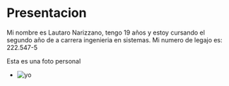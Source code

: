 # Presentacion 
 Mi nombre es Lautaro Narizzano, tengo 19 años y estoy cursando el segundo año de a carrera ingenieria en sistemas. Mi numero de legajo es: 222.547-5

  Esta es una foto personal
- ![yo](foto-presentacion.jpg)
